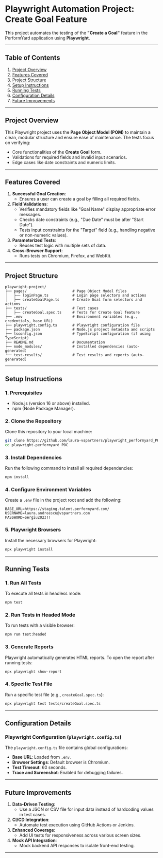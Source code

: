 
# **Playwright Automation Project: Create Goal Feature**

This project automates the testing of the **"Create a Goal"** feature in the PerformYard application using **Playwright**. 

---

## **Table of Contents**

1. [Project Overview](#project-overview)
2. [Features Covered](#features-covered)
3. [Project Structure](#project-structure)
4. [Setup Instructions](#setup-instructions)
5. [Running Tests](#running-tests)
6. [Configuration Details](#configuration-details)
7. [Future Improvements](#future-improvements)

---

## **Project Overview**

This Playwright project uses the **Page Object Model (POM)** to maintain a clean, modular structure and ensure ease of maintenance. The tests focus on verifying:
- Core functionalities of the **Create Goal** form.
- Validations for required fields and invalid input scenarios.
- Edge cases like date constraints and numeric limits.

---

## **Features Covered**

1. **Successful Goal Creation**:
   - Ensures a user can create a goal by filling all required fields.
2. **Field Validations**:
   - Verifies mandatory fields like "Goal Name" display appropriate error messages.
   - Checks date constraints (e.g., "Due Date" must be after "Start Date").
   - Tests input constraints for the "Target" field (e.g., handling negative or non-numeric values).
3. **Parameterized Tests**:
   - Reuses test logic with multiple sets of data.
4. **Cross-Browser Support**:
   - Runs tests on Chromium, Firefox, and WebKit.

---

## **Project Structure**

```plaintext
playwright-project/
├── pages/                     # Page Object Model files
│   ├── loginPage.ts           # Login page selectors and actions
│   ├── createGoalPage.ts      # Create Goal form selectors and actions
├── tests/                     # Test cases
│   ├── createGoal.spec.ts     # Tests for Create Goal feature
├── .env                       # Environment variables (e.g., credentials, base URL)
├── playwright.config.ts       # Playwright configuration file
├── package.json               # Node.js project metadata and scripts
├── tsconfig.json              # TypeScript configuration (if using TypeScript)
├── README.md                  # Documentation
├── node_modules/              # Installed dependencies (auto-generated)
└── test-results/              # Test results and reports (auto-generated)
```

---

## **Setup Instructions**

### **1. Prerequisites**
- Node.js (version 16 or above) installed.
- npm (Node Package Manager).

### **2. Clone the Repository**
Clone this repository to your local machine:
```bash
git clone https://github.com/laura-vspartners/playwright_performyard_POC.git
cd playwright-performyard_POC
```

### **3. Install Dependencies**
Run the following command to install all required dependencies:
```bash
npm install
```

### **4. Configure Environment Variables**
Create a `.env` file in the project root and add the following:
```env
BASE_URL=https://staging.talent.performyard.com/
USERNAME=laura.andreescu@vspartners.com
PASSWORD=Sergiu2023!!
```

### **5. Playwright Browsers**
Install the necessary browsers for Playwright:
```bash
npx playwright install
```

---

## **Running Tests**

### **1. Run All Tests**
To execute all tests in headless mode:
```bash
npm test
```

### **2. Run Tests in Headed Mode**
To run tests with a visible browser:
```bash
npm run test:headed
```

### **3. Generate Reports**
Playwright automatically generates HTML reports. To open the report after running tests:
```bash
npx playwright show-report
```

### **4. Specific Test File**
Run a specific test file (e.g., `createGoal.spec.ts`):
```bash
npx playwright test tests/createGoal.spec.ts
```

---

## **Configuration Details**

### **Playwright Configuration (`playwright.config.ts`)**
The `playwright.config.ts` file contains global configurations:
- **Base URL**: Loaded from `.env`.
- **Browser Settings**: Default browser is Chromium.
- **Test Timeout**: 60 seconds.
- **Trace and Screenshot**: Enabled for debugging failures.


---

## **Future Improvements**

1. **Data-Driven Testing**:
   - Use a JSON or CSV file for input data instead of hardcoding values in test cases.
2. **CI/CD Integration**:
   - Automate test execution using GitHub Actions or Jenkins.
3. **Enhanced Coverage**:
   - Add UI tests for responsiveness across various screen sizes.
4. **Mock API Integration**:
   - Mock backend API responses to isolate front-end testing.

---
